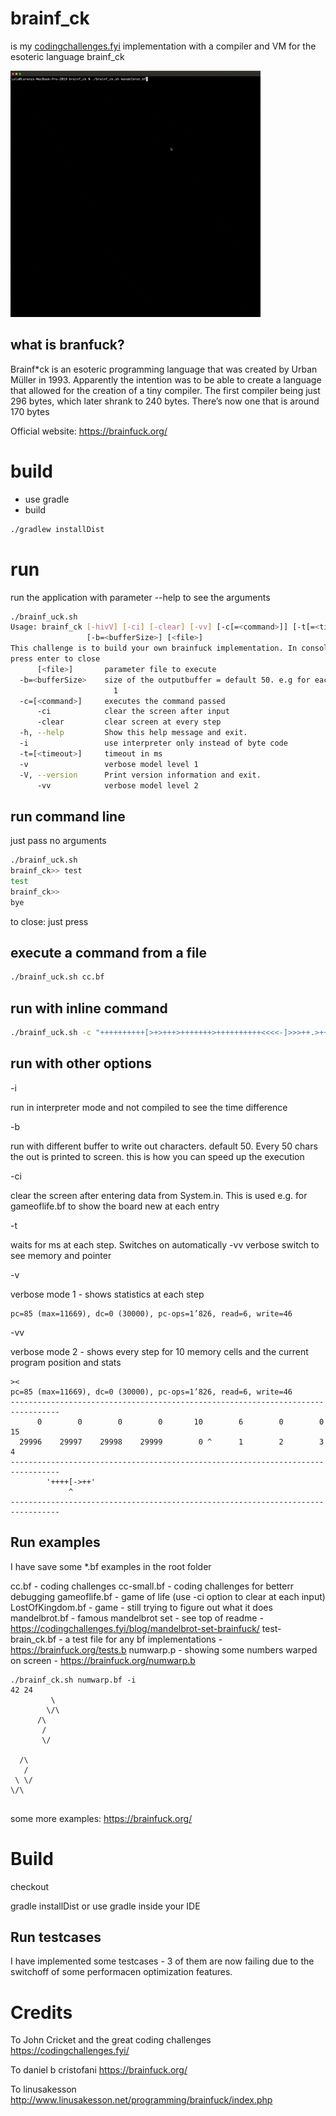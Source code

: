 # brainf_ck
is my [codingchallenges.fyi](https://codingchallenges.fyi/challenges/challenge-brainfuck) implementation with a compiler and VM for the esoteric language brainf_ck 

![brainf_ck-mandelbrot.gif](docu%2Fbrainf_ck-mandelbrot.gif)

## what is branfuck?

Brainf*ck is an esoteric programming language that was created by Urban Müller in 1993. Apparently the intention was to be able to create a language that allowed for the creation of a tiny compiler. The first compiler being just 296 bytes, which later shrank to 240 bytes. There’s now one that is around 170 bytes

Official website: https://brainfuck.org/

# build

- use gradle
- build

```bash
./gradlew installDist
```

# run

run the application with parameter --help to see the arguments

```bash
./brainf_uck.sh
Usage: brainf_ck [-hivV] [-ci] [-clear] [-vv] [-c[=<command>]] [-t[=<timeout>]]
                 [-b=<bufferSize>] [<file>]
This challenge is to build your own brainfuck implementation. In console mode,
press enter to close
      [<file>]       parameter file to execute
  -b=<bufferSize>    size of the outputbuffer = default 50. e.g for each use -b
                       1
  -c=[<command>]     executes the command passed
      -ci            clear the screen after input
      -clear         clear screen at every step
  -h, --help         Show this help message and exit.
  -i                 use interpreter only instead of byte code
  -t=[<timeout>]     timeout in ms
  -v                 verbose model level 1
  -V, --version      Print version information and exit.
      -vv            verbose model level 2

```

## run command line

just pass no arguments

```bash
./brainf_uck.sh
brainf_ck>> test
test
brainf_ck>> 
bye

```

to close: just press <enter>

## execute a command from a file

```bash
./brainf_uck.sh cc.bf
```

## run with inline command

```bash
./brainf_uck.sh -c "++++++++++[>+>+++>+++++++>++++++++++<<<<-]>>>++.>+++++.<<<."
```

## run with other options

-i

run in interpreter mode and not compiled to see the time difference

-b <number>

run with different buffer to write out characters. default 50.  Every 50 chars the out is printed to screen.
this is how you can speed up the execution

-ci

clear the screen after entering data from System.in. This is used e.g. for gameoflife.bf to show the board new at each entry

-t <number>

waits for <number> ms at each step. Switches on automatically -vv verbose switch to see memory and pointer

-v

verbose mode 1 - shows statistics at each step

```log
pc=85 (max=11669), dc=0 (30000), pc-ops=1’826, read=6, write=46
```

-vv

verbose mode 2 - shows every step for 10 memory cells and the current program position and stats

```log
><
pc=85 (max=11669), dc=0 (30000), pc-ops=1’826, read=6, write=46
---------------------------------------------------------------------------------
      0        0        0        0       10        6        0        0       15  
  29996    29997    29998    29999        0 ^      1        2        3        4  
---------------------------------------------------------------------------------
        '++++[->++'
             ^    
---------------------------------------------------------------------------------

```

## Run examples

I have save some *.bf examples in the root folder

cc.bf - coding challenges
cc-small.bf - coding challenges for betterr debugging
gameoflife.bf - game of life (use -ci option to clear at each input)
LostOfKingdom.bf - game - still trying to figure out what it does
mandelbrot.bf - famous mandelbrot set - see top of readme - https://codingchallenges.fyi/blog/mandelbrot-set-brainfuck/
test-brain_ck.bf - a test file for any bf implementations - https://brainfuck.org/tests.b
numwarp.p - showing some numbers warped on screen - https://brainfuck.org/numwarp.b

```log
./brainf_ck.sh numwarp.bf -i
42 24    
         \
        \/\
      /\   
       / 
       \/
       
  /\   
   / 
 \ \/
\/\
   
```

some more examples: https://brainfuck.org/

# Build

checkout

gradle installDist or use gradle inside your IDE


## Run testcases

I have implemented some testcases - 3 of them are now failing due to the switchoff of some performacen optimization features. 


# Credits

To John Cricket and the great coding challenges
https://codingchallenges.fyi/

To daniel b cristofani
https://brainfuck.org/

To linusakesson
http://www.linusakesson.net/programming/brainfuck/index.php

